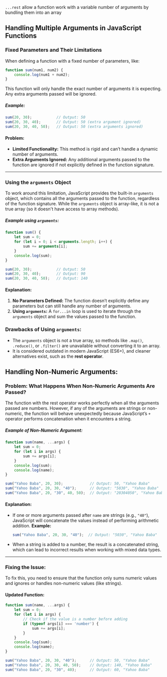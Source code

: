 `...rest` allow a function work with a variable number of arguments by bundling them into an array

## Handling Multiple Arguments in JavaScript Functions

### Fixed Parameters and Their Limitations
When defining a function with a fixed number of parameters, like:
```js
function sum(num1, num2) {
    console.log(num1 + num2);
}
```
This function will only handle the exact number of arguments it is expecting. Any extra arguments passed will be ignored.

##### Example:
```js
sum(20, 30);           // Output: 50
sum(20, 30, 40);       // Output: 50 (extra argument ignored)
sum(20, 30, 40, 50);   // Output: 50 (extra arguments ignored)
```

#### Problem:
- **Limited Functionality:** This method is rigid and can’t handle a dynamic number of arguments.
- **Extra Arguments Ignored:** Any additional arguments passed to the function are ignored if not explicitly defined in the function signature.
***

### Using the `arguments` Object
To work around this limitation, JavaScript provides the built-in `arguments` object, which contains all the arguments passed to the function, regardless of the function signature. While the `arguments` object is array-like, it is not a true array (so it doesn't have access to array methods).

##### Example using `arguments`:
```js
function sum() {
    let sum = 0;
    for (let i = 0; i < arguments.length; i++) {
        sum += arguments[i];
    }
    console.log(sum);
}

sum(20, 30);           // Output: 50
sum(20, 30, 40);       // Output: 90
sum(20, 30, 40, 50);   // Output: 140
```

#### Explanation:

1. **No Parameters Defined:** The function doesn’t explicitly define any parameters but can still handle any number of arguments.
2. **Using `arguments`:** A `for...in` loop is used to iterate through the `arguments` object and sum the values passed to the function.

### Drawbacks of Using `arguments`:
- The `arguments` object is not a true array, so methods like `.map()`, `.reduce()`, or `.filter()` are unavailable without converting it to an array.
- It is considered outdated in modern JavaScript (ES6+), and cleaner alternatives exist, such as the **rest operator**.

## Handling Non-Numeric Arguments:

### Problem: What Happens When Non-Numeric Arguments Are Passed?
The function with the rest operator works perfectly when all the arguments passed are numbers. However, if any of the arguments are strings or non-numeric, the function will behave unexpectedly because JavaScript’s `+` operator performs concatenation when it encounters a string.

##### Example of Non-Numeric Argument:
```js
function sum(name, ...args) {
    let sum = 0;
    for (let i in args) {
        sum += args[i];
    }
    console.log(sum);
    console.log(name);
}

sum("Yahoo Baba", 20, 30);            // Output: 50, "Yahoo Baba"
sum("Yahoo Baba", 20, 30, "40");      // Output: "5030", "Yahoo Baba"
sum("Yahoo Baba", 20, "30", 40, 50);  // Output: "20304050", "Yahoo Baba"
```

#### Explanation:
- If one or more arguments passed after `name` are strings (e.g., `"40"`), JavaScript will concatenate the values instead of performing arithmetic addition.
	**Example:**
	```js
	sum("Yahoo Baba", 20, 30, "40");  // Output: "5030", "Yahoo Baba"
	```

- When a string is added to a number, the result is a concatenated string, which can lead to incorrect results when working with mixed data types.
***
### Fixing the Issue:
To fix this, you need to ensure that the function only sums numeric values and ignores or handles non-numeric values (like strings).

#### Updated Function:
```js
function sum(name, ...args) {
    let sum = 0;
    for (let i in args) {
        // Check if the value is a number before adding
        if (typeof args[i] === 'number') {
            sum += args[i];
        }
    }
    console.log(sum);
    console.log(name);
}

sum("Yahoo Baba", 20, 30, "40");      // Output: 50, "Yahoo Baba"
sum("Yahoo Baba", 20, 30, 40, 50);    // Output: 140, "Yahoo Baba"
sum("Yahoo Baba", 20, "30", 40);      // Output: 60, "Yahoo Baba"
```


